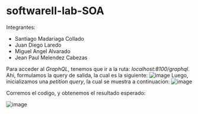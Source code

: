 # softwareII-lab-SOA

Integrantes:

+ Santiago Madariaga Collado
+ Juan Diego Laredo
+ Miguel Angel Alvarado
+ Jean Paul Melendez Cabezas

Para acceder al *GraphQL*, tenemos que ir a la ruta: *localhost:8100/graphql*.
Ahi, formulamos la query de salida, la cual es la siguiente:
![image](https://github.com/DarKNeSsJuaN25/SOA-GraphQL/assets/68095284/83191236-21f1-46ec-9dc5-d030af6492a9)
Luego, inicializamos una *petition query*, la cual se muestra a continuacion:
![image](https://github.com/DarKNeSsJuaN25/SOA-GraphQL/assets/68095284/5e4207a1-0c8d-4415-8b31-aabe8fcfead8)

Corremos el codigo, y obtenemos el resultado esperado:

![image](https://github.com/DarKNeSsJuaN25/SOA-GraphQL/assets/68095284/bee50164-ec84-4e00-be24-b4b6040e216f)
